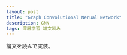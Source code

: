 ```yaml
---
layout: post
title: "Graph Convolutional Nerual Network"
description: GNN
tags: 深層学習 論文読み
---
```


論文を読んで実装。
